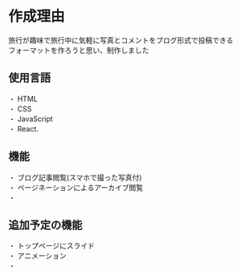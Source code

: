 # 作成理由
旅行が趣味で旅行中に気軽に写真とコメントをブログ形式で投稿できる<br>
フォーマットを作ろうと思い、制作しました

## 使用言語
・ HTML  
・ CSS  
・ JavaScript  
・ React. 

## 機能
・ ブログ記事閲覧(スマホで撮った写真付)  
・ ページネーションによるアーカイブ閲覧  
・

## 追加予定の機能
・ トップページにスライド  
・ アニメーション  
・ 
